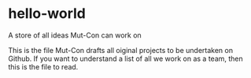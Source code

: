 # hello-world
A store of all ideas Mut-Con can work on

This is the file Mut-Con drafts all oiginal projects to be undertaken on Github. If you want to understand a list of all we work on as a team, then this is the file to read.
